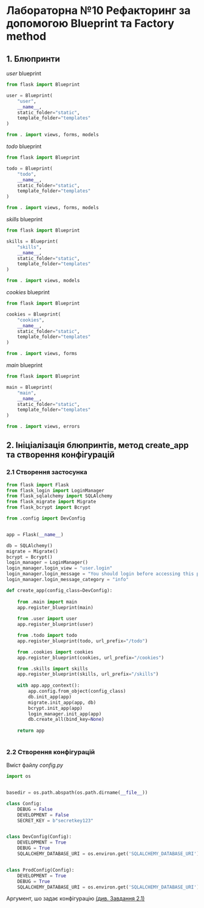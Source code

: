 # Лабораторна №10 Рефакторинг за допомогою Blueprint та Factory method

## 1. Блюпринти

*user* blueprint

```python
from flask import Blueprint

user = Blueprint(
    "user",
    __name__,
    static_folder="static",
    template_folder="templates"
)

from . import views, forms, models
```

*todo* blueprint

```python
from flask import Blueprint

todo = Blueprint(
    "todo",
    __name__,
    static_folder="static",
    template_folder="templates"
)

from . import views, forms, models
```

*skills* blueprint

```python
from flask import Blueprint

skills = Blueprint(
    "skills",
    __name__,
    static_folder="static",
    template_folder="templates"
)

from . import views, models
```

*cookies* blueprint

```python
from flask import Blueprint

cookies = Blueprint(
    "cookies",
    __name__,
    static_folder="static",
    template_folder="templates"
)

from . import views, forms
```

*main* blueprint

```python
from flask import Blueprint

main = Blueprint(
    "main",
    __name__,
    static_folder="static",
    template_folder="templates"
)

from . import views, errors
```

## 2. Ініціалізація блюпринтів, метод create_app та створення конфігурацій

### 2.1 Створення застосунка

```python
from flask import Flask
from flask_login import LoginManager
from flask_sqlalchemy import SQLAlchemy
from flask_migrate import Migrate
from flask_bcrypt import Bcrypt

from .config import DevConfig


app = Flask(__name__)

db = SQLAlchemy()
migrate = Migrate()
bcrypt = Bcrypt()
login_manager = LoginManager()
login_manager.login_view = "user.login"
login_manager.login_message = "You should login before accessing this page"
login_manager.login_message_category = "info"

def create_app(config_class=DevConfig):
    
    from .main import main
    app.register_blueprint(main)
    
    from .user import user
    app.register_blueprint(user)

    from .todo import todo
    app.register_blueprint(todo, url_prefix="/todo")

    from .cookies import cookies
    app.register_blueprint(cookies, url_prefix="/cookies")

    from .skills import skills
    app.register_blueprint(skills, url_prefix="/skills")
    
    with app.app_context():
        app.config.from_object(config_class)
        db.init_app(app)
        migrate.init_app(app, db)
        bcrypt.init_app(app)
        login_manager.init_app(app)
        db.create_all(bind_key=None)
        
    return app
   
```

### 2.2 Створення конфігурацій

Вміст файлу *config.py*

```python
import os


basedir = os.path.abspath(os.path.dirname(__file__))

class Config:
    DEBUG = False
    DEVELOPMENT = False
    SECRET_KEY = b"secretkey123"


class DevConfig(Config):
    DEVELOPMENT = True
    DEBUG = True
    SQLALCHEMY_DATABASE_URI = os.environ.get('SQLALCHEMY_DATABASE_URI') or "sqlite:///" + os.path.join(basedir, "db", "users.sqlite")


class ProdConfig(Config):
    DEVELOPMENT = True
    DEBUG = True
    SQLALCHEMY_DATABASE_URI = os.environ.get('SQLALCHEMY_DATABASE_URI') or "sqlite:///" + os.path.join(basedir, "db", "users.sqlite")
```

Аргумент, шо задає конфігурацію [(див. Завдання 2.1)](#21-створення-застосунка)